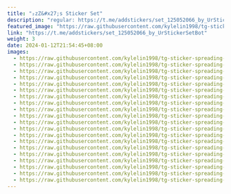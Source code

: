 ```yaml
---
title: "₂zZ&#x27;s Sticker Set"
description: "regular: https://t.me/addstickers/set_125052066_by_UrStickerSetBot"
featured_image: "https://raw.githubusercontent.com/kylelin1998/tg-sticker-spreading-worldwide-images/main/img/639d5f14-29ea-4009-8932-dd43a2682f3a.jpg"
link: "https://t.me/addstickers/set_125052066_by_UrStickerSetBot"
weight: 3
date: 2024-01-12T21:54:45+08:00
images:
  - https://raw.githubusercontent.com/kylelin1998/tg-sticker-spreading-worldwide-images/main/img/639d5f14-29ea-4009-8932-dd43a2682f3a.jpg
  - https://raw.githubusercontent.com/kylelin1998/tg-sticker-spreading-worldwide-images/main/img/b6ba2d02-b4da-4d9e-b030-9205ce9afa84.jpg
  - https://raw.githubusercontent.com/kylelin1998/tg-sticker-spreading-worldwide-images/main/img/7d623c0c-6156-4867-ad1d-04137fe22ec1.jpg
  - https://raw.githubusercontent.com/kylelin1998/tg-sticker-spreading-worldwide-images/main/img/8f701f03-e9fb-4d22-ab52-5c7fd5333c8c.jpg
  - https://raw.githubusercontent.com/kylelin1998/tg-sticker-spreading-worldwide-images/main/img/940e4a3c-636b-441e-80fc-57fdc20cab14.jpg
  - https://raw.githubusercontent.com/kylelin1998/tg-sticker-spreading-worldwide-images/main/img/05a38473-36c4-43a1-b666-dad8858091bc.jpg
  - https://raw.githubusercontent.com/kylelin1998/tg-sticker-spreading-worldwide-images/main/img/be89c3d9-59a7-4559-8b57-541db1409134.jpg
  - https://raw.githubusercontent.com/kylelin1998/tg-sticker-spreading-worldwide-images/main/img/ed42641b-468b-4fbe-b9a3-7152fa32030f.jpg
  - https://raw.githubusercontent.com/kylelin1998/tg-sticker-spreading-worldwide-images/main/img/e7fd1a1f-38db-485d-9c6f-70740a7769d4.jpg
  - https://raw.githubusercontent.com/kylelin1998/tg-sticker-spreading-worldwide-images/main/img/ee83d436-f923-4c0c-b1c9-39d669d17336.jpg
  - https://raw.githubusercontent.com/kylelin1998/tg-sticker-spreading-worldwide-images/main/img/342a0f5f-400a-4ef0-82c9-6d2e0b7a5b5c.jpg
  - https://raw.githubusercontent.com/kylelin1998/tg-sticker-spreading-worldwide-images/main/img/66368d86-dd5d-4980-94e7-c41d25ae76df.jpg
  - https://raw.githubusercontent.com/kylelin1998/tg-sticker-spreading-worldwide-images/main/img/61032002-c5ff-4459-8d99-a61876190811.jpg
  - https://raw.githubusercontent.com/kylelin1998/tg-sticker-spreading-worldwide-images/main/img/73f8b6b7-aa62-4526-aa3c-4081e3d94ea3.jpg
  - https://raw.githubusercontent.com/kylelin1998/tg-sticker-spreading-worldwide-images/main/img/c82427c4-750d-4167-bdf1-78941507c374.jpg
  - https://raw.githubusercontent.com/kylelin1998/tg-sticker-spreading-worldwide-images/main/img/bc8413cb-4b5c-418b-8066-a009719f8c6c.jpg
  - https://raw.githubusercontent.com/kylelin1998/tg-sticker-spreading-worldwide-images/main/img/273fb022-565f-43e9-9f83-2d710e80d9fe.jpg
  - https://raw.githubusercontent.com/kylelin1998/tg-sticker-spreading-worldwide-images/main/img/ce3dd325-3c6d-44c1-943c-b2bfad88517a.jpg
  - https://raw.githubusercontent.com/kylelin1998/tg-sticker-spreading-worldwide-images/main/img/6cf0e84b-66ff-4ec2-acb5-5c00a8fb832f.jpg
  - https://raw.githubusercontent.com/kylelin1998/tg-sticker-spreading-worldwide-images/main/img/6fd9c7c6-2cdf-48f1-9a04-25b678d11916.jpg
---
```

